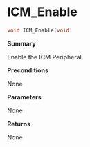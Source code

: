 # ICM_Enable

```c
void ICM_Enable(void)
```

**Summary**

Enable the ICM Peripheral.

**Preconditions**

None

**Parameters**

None

**Returns**

None
